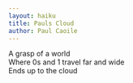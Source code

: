 ```yaml
---
layout: haiku
title: Pauls Cloud
author: Paul Caoile
---
```

A grasp of a world <br>
Where 0s and 1 travel far and wide <br>
Ends up to the cloud <br>